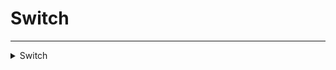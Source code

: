 # Switch
---
<details><summary markdown="span">
Switch</summary>

---

#### Similar to a switch statement, this function will execute a case based on the value provided.
If no case is found, it will execute the default case, if provided.

##### `Shared`
##### Lib.Switch(value, cases)

#### Parameters
- **value**: string | number - The value to switch on.
- **cases**: table<string, any> - A table of cases, where the key is the value to compare against and the value is the value to return or function to execute.
#### Return
- **return**: any The - result of the executed function.

---
</details>

